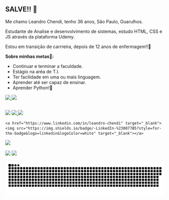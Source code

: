 ## SALVE!! 👋


Me chamo Leandro Chendi, tenho 36 anos, São Paulo, Guarulhos.

Estudante de Analise e desenvolvimento de sistemas, estudo HTML, CSS e JS através da plataforma Udemy.

Estou em transição de carrreira, depois de 12 anos de enfermagem!!💉


__Sobre minhas metas👕:__

- Continuar e terminar a faculdade.
- Estágio na aréa de T.I.
- Ter facilidade em uma ou mais linguagem.
- Aprender até ser capaz de ensinar.
- Aprender Python!🐍

<div>
  <a href="https://github.com/lechendi">
  <img height="150em" src="https://github-readme-stats.vercel.app/api?username=lechendi&show_icons=false&theme=blue-green&include_all_commits=true&count_private=true"/>
    
  <img height="150em" src="https://github-readme-stats.vercel.app/api/top-langs/?username=lechendi&layout=compact&langs_count=7&theme=blue-green"/>
    
</div>
  
  ##
  
  <div>
    <a href="https://instagram.com/lechendi" target="_blank"><img src="https://img.shields.io/badge/-Instagram-%23E4405F?style=for-the-badge&logo=instagram&logoColor=white" target="_blank"></a> 
     <a href="https://www.twitch.tv/itchendi" target="_blank"><img src="https://img.shields.io/badge/Twitch-9146FF?style=for-the-badge&logo=twitch&logoColor=white" target="_blank"</a>
       <a href = "mailto:lechendi84@gmail.com"><img src="https://img.shields.io/badge/-Gmail-%23333?style=for-the-badge&logo=gmail&logoColor=white" target="_blank"></a>

    <a href="https://www.linkedin.com/in/leandro-chendi" target="_blank"><img src="https://img.shields.io/badge/-LinkedIn-%230077B5?style=for-the-badge&logo=linkedin&logoColor=white" target="_blank"></a>
    
<a href = "https://steamcommunity.com/profiles/76561197989861787/" target="_blank"><img src="https://img.shields.io/badge/Steam-000000?style=for-the-badge&logo=steam&logoColor=white"></a>
    
    
  <img src="https://img.shields.io/badge/Ubuntu-E95420?style=for-the-badge&logo=ubuntu&logoColor=white"></a> <img src="https://img.shields.io/badge/Windows-0078D6?style=for-the-badge&logo=windows&logoColor=white"></a>
  
  
   ![Snake animation](https://github.com/lechendi/lechendi/blob/output/github-contribution-grid-snake.svg)
  
  </div>
  

  
  



